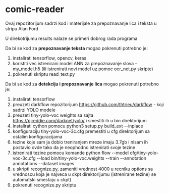 # comic-reader

Ovaj repozitorijum sadrzi kod i materijale za prepoznavanje lica i teksta u stripu Alan Ford

U direkotrijumu results nalaze se primeri dobrog rada programa

Da bi se kod za **prepoznavanje teksta** mogao pokrenuti potrebno je:
1) instalirati tensorflow, opencv, keras
2) koristiti vec istrenirani model ANN za prepoznavanje slova - my_model.h5 (ili istrenirati novi model uz pomoc ocr_net.py skripte)
3) pokrenuti skriptu read_text.py


Da bi se kod za **detekciju i prepoznavanje lica** mogao pokrenuti potrebno je:
1) instalirati tensorflow 
2) preuzeti darkflow repozitorijum https://github.com/thtrieu/darkflow - koji sadrzi YOLO modele 
3) preuzeti tiny-yolo-voc weights sa sajta https://pjreddie.com/darknet/yolo/ i smestiti ih u bin direktorijum
4) instalirati cython pomocu python3 setup.py build_ext --inplace
5) konfiguraciju tiny-yolo-voc-3c.cfg premestiti u cfg direktorijum sa ostalim konfiguracijama
6) tezine koje sam ja dobio treniranjem mreze imaju 3.7gb i nisam ih postavio ovde tako da je neophodno istrenirati svoje tezine
7) istrenirati tezine pomocu komande python flow --model cfg/tiny-yolo-voc-3c.cfg --load bin/tiny-yolo-voc.weights --train --annotation annotations --dataset images 
8) u skripti recognize.py, zameniti vrednost 4000 u recniku options sa vrednoscu koja je najveca u ckpt direktorijumu (istrenirane tezine) se automatski smestaju u ckpt)
8) pokrenuti recognize.py skriptu
